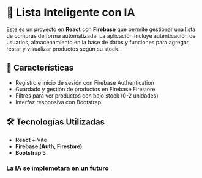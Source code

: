 # 🛒 Lista Inteligente con IA

Este es un proyecto en **React** con **Firebase** que permite gestionar una lista de compras de forma automatizada. La aplicación incluye autenticación de usuarios, almacenamiento en la base de datos y funciones para agregar, restar y visualizar productos según su stock.

## 🚀 Características
- Registro e inicio de sesión con Firebase Authentication
- Guardado y gestión de productos en Firebase Firestore
- Filtros para ver productos con bajo stock (0-2 unidades)
- Interfaz responsiva con Bootstrap

## 🛠️ Tecnologías Utilizadas
- **React** + Vite
- **Firebase (Auth, Firestore)**
- **Bootstrap 5**

### La IA se implemetara en un futuro
